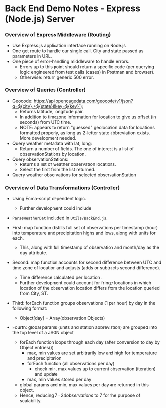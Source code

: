 # Back End Demo Notes - Express (Node.js) Server

### Overview of Express Middleware (Routing)
- Use Express.js application interface running on Node.js
- One get route to handle our single call. City and state passed as parameters in URL.
- One piece of error-handling middleware to handle errors.
    - Errors up to this point should return a specific code (per querying logic engineered from test calls (cases) in Postman and browser).
    - Otherwise: return generic 500 error.

### Overview of Queries (Controller)
- Geocode: https://api.opencagedata.com/geocode/v1/json?q=${city},+${state}&key=${key}`);
    - Returns latitude, longitude pair.
    - In addition to timezone information for location to give us offset (in seconds) from UTC time.
    - NOTE: appears to return "guessed" geolocation data for locations formatted properly, as long as 2-letter state abbreviation exists. More development needed. 
- Query weather metadata with lat, long:
    - Return a number of fields. The one of interest is a list of observationStations by location.
- Query observationStations: 
    - Returns a list of weather observation locations.
    - Select the first from the list returned.
- Query weather observations for selected observationStation

### Overview of Data Transformations (Controller)
- Using Ecma-script dependent logic.
    - Further development could include
- `ParseWeatherDat` included in `Utils/BackEnd.js`.

- First: map function distills full set of observations per timestamp (hour) into temperature and precipitation highs and lows, along with units for each.
    - This, along with full timestamp of observation and month/day as the day attribute.

- Second: map function accounts for second difference between UTC and time zone of location and adjusts (adds or subtracts second difference).
    - Time difference calculated per location .
    - Further development could account for fringe locations in which location of the observation location differs from the location queried from City, ST.  

- Third: forEach function groups observations (1 per hour) by day in the following format:
    - Object[day] = Array(observation Objects)

- Fourth: global params (units and station abbreviation) are grouped into the top level of a JSON object
    - forEach function loops through each day (after conversion to day by Object.entries())
        - max, min values are set arbitrarily low and high for temperature and precipitation
        - forEach function (all observations per day)
            - check min, max values up to current observation (iteration) and update
        - max, min values stored per day
    - global params and min, max values per day are returned in this object. 
    - Hence, reducing $7 \cdot 24 observations$ to 7 for the purpose of scalability.